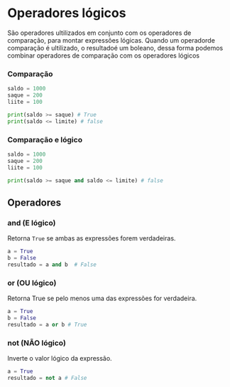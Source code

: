 # **Operadores lógicos**

São operadores ultilizados em conjunto com os operadores de comparação, para montar expressões lógicas. Quando um operadorde comparação é ultilizado, o resultadoé um boleano, dessa forma podemos combinar operadores de comparação com os operadores lógicos

### Comparação

```py
saldo = 1000
saque = 200
liite = 100

print(saldo >= saque) # True
print(saldo <= limite) # false
```

### Comparação e lógico

```py
saldo = 1000
saque = 200
liite = 100

print(saldo >= saque and saldo <= limite) # false
```

## Operadores

### and (E lógico)

Retorna `True` se ambas as expressões forem verdadeiras.

```py
a = True
b = False
resultado = a and b  # False
```

### or (OU lógico)

Retorna True se pelo menos uma das expressões for verdadeira.

```py
a = True
b = False
resultado = a or b # True
```

### not (NÃO lógico)

Inverte o valor lógico da expressão.

```py
a = True
resultado = not a # False
```
